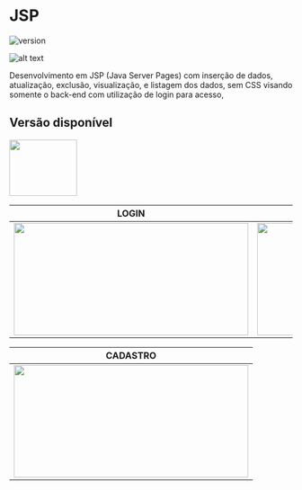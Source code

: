 # JSP

![version](https://img.shields.io/badge/version-1.0.0-blue.svg)

![alt text](https://uploaddeimagens.com.br/images/001/967/533/original/6.png "tela")

Desenvolvimento em JSP (Java Server Pages) com inserção de dados, atualização, exclusão, visualização, e listagem dos dados, sem CSS visando somente o back-end com utilização de login para acesso,

## Versão disponível

[<img src="https://portal.ifpe.edu.br/campus/palmares/noticias/divulgado-resultado-do-curso-de-extensao-em-java/javalogo.png/@@images/69c46ffa-cc8a-402e-89b3-c8ac41c96431.png" width="120" height="100" />](https://portal.ifpe.edu.br/campus/palmares/noticias/divulgado-resultado-do-curso-de-extensao-em-java/javalogo.png/@@images/69c46ffa-cc8a-402e-89b3-c8ac41c96431.png)

| LOGIN | LISTA |
| --- | --- |
| <img src="https://uploaddeimagens.com.br/images/001/967/528/original/1.png" width="417" height="200" /> | <img src="https://uploaddeimagens.com.br/images/001/967/529/original/2.png" width="417" height="200" />

| CADASTRO |
| --- |
| <img src="https://uploaddeimagens.com.br/images/001/967/531/original/5.png" width="417" height="200" />
